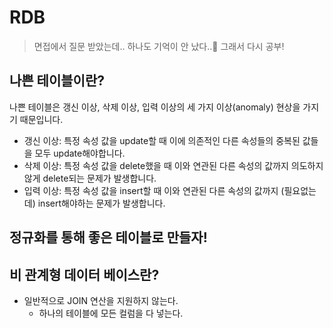 # RDB

> 면접에서 질문 받았는데.. 하나도 기억이 안 났다..🥲 그래서 다시 공부!

## 나쁜 테이블이란?

나쁜 테이블은 갱신 이상, 삭제 이상, 입력 이상의 세 가지 이상(anomaly) 현상을 가지기 때문입니다.

- 갱신 이상: 특정 속성 값을 update할 때 이에 의존적인 다른 속성들의 중복된 값들을 모두 update해야합니다. 
- 삭제 이상: 특정 속성 값을 delete했을 때 이와 연관된 다른 속성의 값까지 의도하지 않게 delete되는 문제가 발생합니다.
- 입력 이상: 특정 속성 값을 insert할 때 이와 연관된 다른 속성의 값까지 (필요없는데) insert해야하는 문제가 발생합니다. 

## 정규화를 통해 좋은 테이블로 만들자!


## 비 관계형 데이터 베이스란?

- 일반적으로 JOIN 연산을 지원하지 않는다.
    - 하나의 테이블에 모든 컬럼을 다 넣는다. 
